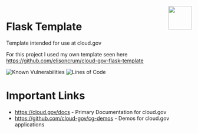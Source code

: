 <img align="right" height="64px" src="https://cloud.gov/assets/cloud-gov-logo-b04dae679163a3711cfc70fe72952396ae8d27bc040ce5b9a7f8eee8838b8be4.svg">

# Flask Template
Template intended for use at cloud.gov

For this project I used my own template seen here https://github.com/elisoncrum/cloud-gov-flask-template

![Known Vulnerabilities](https://snyk.io/test/github/elisoncrum/cloud-gov-flask-template/badge.svg)
![Lines of Code](https://tokei.rs/b1/github/elisoncrum/cloud-gov-flask-template?category=code)

# Important Links
- https://cloud.gov/docs - Primary Documentation for cloud.gov
- https://github.com/cloud-gov/cg-demos - Demos for cloud.gov applications
